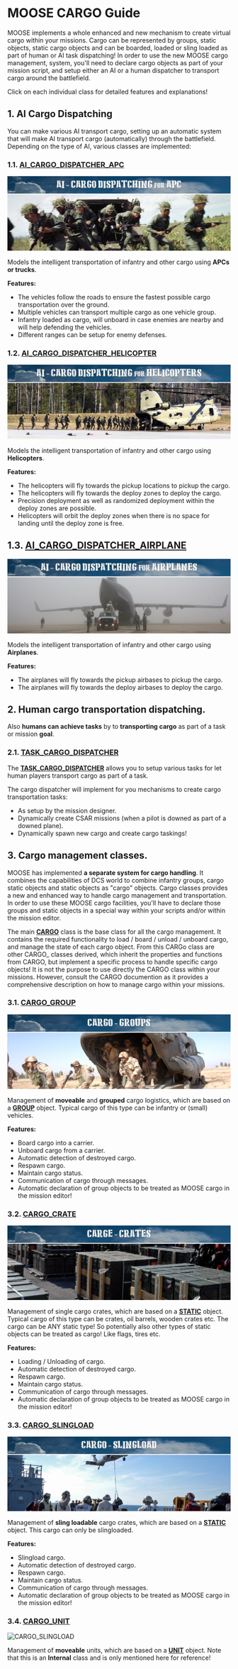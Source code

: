 # MOOSE CARGO Guide

MOOSE implements a whole enhanced and new mechanism to create virtual cargo within your missions.
Cargo can be represented by groups, static objects, static cargo objects and can be boarded, loaded or sling loaded as part of
human or AI task dispatching!
In order to use the new MOOSE cargo management, system, you'll need to declare cargo objects as part of your mission script,
and setup either an AI or a human dispatcher to transport cargo around the battlefield.

Click on each individual class for detailed features and explanations!


## 1. AI Cargo Dispatching

You can make various AI transport cargo, setting up an automatic system that will make AI transport cargo (automatically)
through the battlefield. Depending on the type of AI, various classes are implemented:


### 1.1. [**AI\_CARGO\_DISPATCHER_APC**](Documentation/AI.AI_Cargo_Dispatcher_APC.html)

![AI_Cargo_Dispatcher_APC](Images\AI_Cargo_Dispatching_For_APC.JPG)

Models the intelligent transportation of infantry and other cargo using **APCs or trucks**.

**Features:**

  * The vehicles follow the roads to ensure the fastest possible cargo transportation over the ground.
  * Multiple vehicles can transport multiple cargo as one vehicle group.
  * Infantry loaded as cargo, will unboard in case enemies are nearby and will help defending the vehicles.
  * Different ranges can be setup for enemy defenses.


### 1.2. [**AI\_CARGO\_DISPATCHER_HELICOPTER**](Documentation/AI.AI_Cargo_Dispatcher_Helicopter.html)

![AI_Cargo_Dispatcher_Helicopter](Images\AI_Cargo_Dispatching_For_Helicopters.JPG)

Models the intelligent transportation of infantry and other cargo using **Helicopters**.

**Features:**

  * The helicopters will fly towards the pickup locations to pickup the cargo.
  * The helicopters will fly towards the deploy zones to deploy the cargo.
  * Precision deployment as well as randomized deployment within the deploy zones are possible.
  * Helicopters will orbit the deploy zones when there is no space for landing until the deploy zone is free.


## 1.3. [**AI\_CARGO\_DISPATCHER_AIRPLANE**](Documentation/AI.AI_Cargo_Dispatcher_Airplane.html)

![AI_Cargo_Dispatcher_Airplane](Images\AI_Cargo_Dispatching_For_Airplanes.JPG)

Models the intelligent transportation of infantry and other cargo using **Airplanes**.

**Features:**

  * The airplanes will fly towards the pickup airbases to pickup the cargo.
  * The airplanes will fly towards the deploy airbases to deploy the cargo.


## 2. Human cargo transportation dispatching.
 
Also **humans can achieve tasks** by to **transporting cargo** as part of a task or mission **goal**.

### 2.1. [**TASK\_CARGO\_DISPATCHER**](Documentation/Tasking.Task_Cargo_Dispatcher.html)

The [**TASK\_CARGO\_DISPATCHER**](Documentation/Tasking.Task_Cargo_Dispatcher.html) allows you to setup various tasks for let human
players transport cargo as part of a task. 

The cargo dispatcher will implement for you mechanisms to create cargo transportation tasks:

  * As setup by the mission designer.
  * Dynamically create CSAR missions (when a pilot is downed as part of a downed plane).
  * Dynamically spawn new cargo and create cargo taskings!


## 3. Cargo management classes.

MOOSE has implemented **a separate system for cargo handling**.
It combines the capabilities of DCS world to combine infantry groups, cargo static objects and static objects
as "cargo" objects. Cargo classes provides a new and enhanced way to handle cargo management and transportation.
In order to use these MOOSE cargo facilities, you'll have to declare those groups and static objects
in a special way within your scripts and/or within the mission editor.

The main [**CARGO**](Documentation/Cargo.Cargo.html) class is the base class for all the cargo management.
It contains the required functionality to load / board / unload / unboard cargo, and manage the state of each cargo object.
From this CARGo class are other CARGO_ classes derived, which inherit the properties and functions from CARGO,
but implement a specific process to handle specific cargo objects!
It is not the purpose to use directly the CARGO class within your missions.
However, consult the CARGO documention as it provides a comprehensive description on how to manage cargo within your missions.


### 3.1. [**CARGO\_GROUP**](Documentation/Cargo.CargoGroup.html)

![CARGO\_GROUP](Images\Cargo_Groups.JPG)

Management of **moveable** and **grouped** cargo logistics, which are based on a [**GROUP**](Documentation/Wrapper.Group.html) object.
Typical cargo of this type can be infantry or (small) vehicles.

**Features:**

  * Board cargo into a carrier.
  * Unboard cargo from a carrier.
  * Automatic detection of destroyed cargo.
  * Respawn cargo.
  * Maintain cargo status.
  * Communication of cargo through messages.
  * Automatic declaration of group objects to be treated as MOOSE cargo in the mission editor!


### 3.2. [**CARGO_CRATE**](Documentation/Cargo.CargoCrate.html)

![CARGO\_CRATE](Images\Cargo_Crates.JPG)

Management of single cargo crates, which are based on a [**STATIC**](Documentation/Wrapper.Static.html) object.
Typical cargo of this type can be crates, oil barrels, wooden crates etc.
The cargo can be ANY static type! So potentially also other types of static objects can be treated as cargo!
Like flags, tires etc.

**Features:**

  * Loading / Unloading of cargo.
  * Automatic detection of destroyed cargo.
  * Respawn cargo.
  * Maintain cargo status.
  * Communication of cargo through messages.
  * Automatic declaration of group objects to be treated as MOOSE cargo in the mission editor!


### 3.3. [**CARGO_SLINGLOAD**](Documentation/Cargo.CargoSlingload.html)

![CARGO\_SLINGLOAD](Images\Cargo_Slingload.JPG)

Management of **sling loadable** cargo crates, which are based on a [**STATIC**](Documentation/Wrapper.Static.html) object. 
This cargo can only be slingloaded.

**Features:**

  * Slingload cargo.
  * Automatic detection of destroyed cargo.
  * Respawn cargo.
  * Maintain cargo status.
  * Communication of cargo through messages.
  * Automatic declaration of group objects to be treated as MOOSE cargo in the mission editor!


### 3.4. [**CARGO_UNIT**](Documentation/Cargo.CargoUnit.html)

![CARGO\_SLINGLOAD](Images\Cargo_Unit.JPG.JPG)

Management of **moveable** units, which are based on a [**UNIT**](Documentation/Wrapper.Unit.html) object. 
Note that this is an **Internal** class and is only mentioned here for reference!

